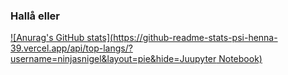 ### Hallå eller

[![Anurag's GitHub stats](https://github-readme-stats-psi-henna-39.vercel.app/api/top-langs/?username=ninjasnigel&layout=pie&hide=Juupyter Notebook)](https://github.com/anuraghazra/github-readme-stats)

<!--

-->
